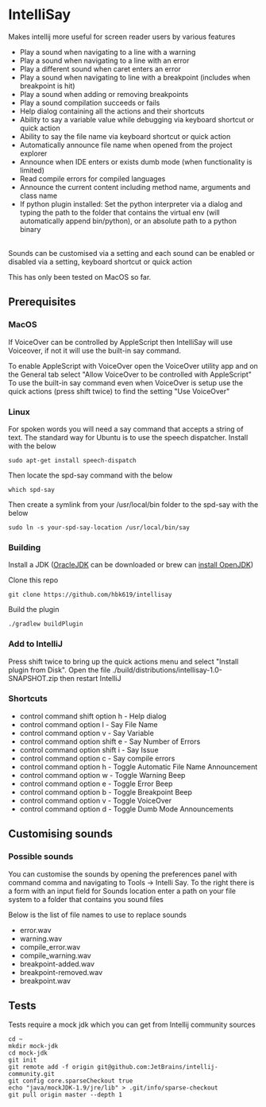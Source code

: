 # IntelliSay

Makes intellij more useful for screen reader users by various features
<ul>
<li>Play a sound when navigating to a line with a warning</li>
<li>Play a sound when navigating to a line with an error</li>
<li>Play a different sound when caret enters an error</li>
<li>Play a sound when navigating to line with a breakpoint (includes when breakpoint is hit)</li>
<li>Play a sound when adding or removing breakpoints</li>
<li>Play a sound compilation succeeds or fails</li>
<li>Help dialog containing all the actions and their shortcuts</li>
<li>Ability to say a variable value while debugging via keyboard shortcut or quick action</li>
<li>Ability to say the file name via keyboard shortcut or quick action</li>
<li>Automatically announce file name when opened from the project explorer</li>
<li>Announce when IDE enters or exists dumb mode (when functionality is limited)</li>
<li>Read compile errors for compiled languages</li>
<li>Announce the current content including method name, arguments and class name</li>
<li>If python plugin installed: Set the python interpreter via a dialog and typing the path to the folder that contains the virtual env (will automatically append bin/python), or an absolute path to a python binary</li>
</ul>
<br/>
Sounds can be customised via a setting and each sound can be enabled or disabled via a setting, keyboard shortcut or quick action

This has only been tested on MacOS so far.

## Prerequisites

### MacOS

If VoiceOver can be controlled by AppleScript then IntelliSay will use Voiceover, if not it will use the built-in say command.

To enable AppleScript with VoiceOver open the VoiceOver utility app and on the General tab select "Allow VoiceOver to be controlled with AppleScript"
To use the built-in say command even when VoiceOver is setup use the quick actions (press shift twice) to find the setting "Use VoiceOver" 

### Linux

For spoken words you will need a say command that accepts a string of text.
The standard way for Ubuntu is to use the speech dispatcher.
Install with the below

```commandline
sudo apt-get install speech-dispatch
```

Then locate the spd-say command with the below

```commandline
which spd-say
```

Then create a symlink from your /usr/local/bin folder to the spd-say with the below

```commandline
sudo ln -s your-spd-say-location /usr/local/bin/say
```


### Building
Install a JDK ([OracleJDK](https://www.oracle.com/java/technologies/downloads/#jdk21-mac) can be downloaded or brew can [install OpenJDK](https://stackoverflow.com/a/65601197))

Clone this repo

`
git clone https://github.com/hbk619/intellisay
`

Build the plugin

`
./gradlew buildPlugin
`

### Add to IntelliJ

Press shift twice to bring up the quick actions menu and select "Install plugin from Disk".
Open the file ./build/distributions/intellisay-1.0-SNAPSHOT.zip then restart IntelliJ

### Shortcuts

- control command shift option h - Help dialog
- control command option l - Say File Name
- control command option v - Say Variable
- control command option shift e - Say Number of Errors
- control command option shift i - Say Issue
- control command option c - Say compile errors
- control command option h - Toggle Automatic File Name Announcement
- control command option w - Toggle Warning Beep
- control command option e - Toggle Error Beep
- control command option b - Toggle Breakpoint Beep
- control command option v - Toggle VoiceOver
- control command option d - Toggle Dumb Mode Announcements

## Customising sounds

### Possible sounds
You can customise the sounds by opening the preferences panel with command comma and navigating to 
Tools -> Intelli Say. To the right there is a form with an input field for Sounds location
enter a path on your file system to a folder that contains you sound files

Below is the list of file names to use to replace sounds

- error.wav
- warning.wav
- compile_error.wav
- compile_warning.wav
- breakpoint-added.wav
- breakpoint-removed.wav
- breakpoint.wav

## Tests

Tests require a mock jdk which you can get from Intellij community sources

```commandline
cd ~
mkdir mock-jdk
cd mock-jdk
git init
git remote add -f origin git@github.com:JetBrains/intellij-community.git
git config core.sparseCheckout true
echo "java/mockJDK-1.9/jre/lib" > .git/info/sparse-checkout
git pull origin master --depth 1
```
